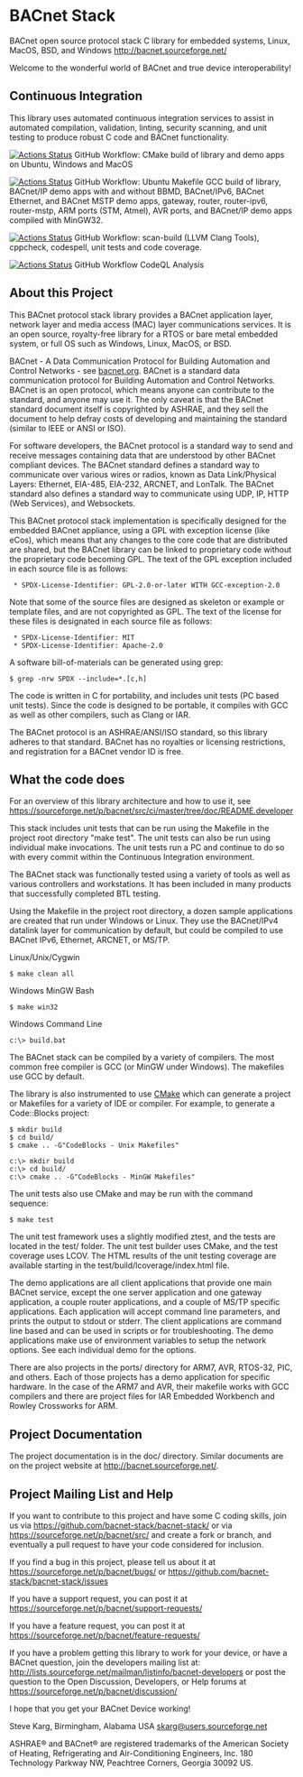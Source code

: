 # BACnet Stack

BACnet open source protocol stack C library for embedded systems,
Linux, MacOS, BSD, and Windows
http://bacnet.sourceforge.net/

Welcome to the wonderful world of BACnet and true device interoperability!

Continuous Integration
----------------------

This library uses automated continuous integration services
to assist in automated compilation, validation, linting, security scanning,
and unit testing to produce robust C code and BACnet functionality.

[![Actions Status](https://github.com/bacnet-stack/bacnet-stack/workflows/CMake/badge.svg)](https://github.com/bacnet-stack/bacnet-stack/actions/workflows/main.yml) GitHub Workflow: CMake build of library and demo apps on Ubuntu, Windows and MacOS

[![Actions Status](https://github.com/bacnet-stack/bacnet-stack/workflows/GCC/badge.svg)](https://github.com/bacnet-stack/bacnet-stack/actions/workflows/gcc.yml) GitHub Workflow: Ubuntu Makefile GCC build of library, BACnet/IP demo apps with and without BBMD, BACnet/IPv6, BACnet Ethernet, and BACnet MSTP demo apps, gateway, router, router-ipv6, router-mstp, ARM ports (STM, Atmel), AVR ports, and BACnet/IP demo apps compiled with MinGW32.

[![Actions Status](https://github.com/bacnet-stack/bacnet-stack/workflows/Quality/badge.svg)](https://github.com/bacnet-stack/bacnet-stack/actions/workflows/lint.yml) GitHub Workflow: scan-build (LLVM Clang Tools), cppcheck, codespell, unit tests and code coverage.

[![Actions Status](https://github.com/bacnet-stack/bacnet-stack/workflows/CodeQL/badge.svg)](https://github.com/bacnet-stack/bacnet-stack/actions/workflows/codeql-analysis.yml) GitHub Workflow CodeQL Analysis

About this Project
------------------

This BACnet protocol stack library provides a BACnet application layer,
network layer and media access (MAC) layer communications services.
It is an open source, royalty-free library for a RTOS or bare metal
embedded system, or full OS such as Windows, Linux, MacOS, or BSD.

BACnet - A Data Communication Protocol for Building Automation and Control
Networks - see [bacnet.org](bacnet.org). BACnet is a standard data
communication protocol for Building Automation and Control Networks.
BACnet is an open protocol, which means anyone can contribute to the
standard, and anyone may use it. The only caveat is that the BACnet
standard document itself is copyrighted by ASHRAE, and they sell the
document to help defray costs of developing and maintaining
the standard (similar to IEEE or ANSI or ISO).

For software developers, the BACnet protocol is a standard way to send and
receive messages containing data that are understood by other BACnet
compliant devices. The BACnet standard defines a standard way to communicate
over various wires or radios, known as Data Link/Physical Layers: Ethernet,
EIA-485, EIA-232, ARCNET, and LonTalk. The BACnet standard also defines a
standard way to communicate using UDP, IP, HTTP (Web Services), and Websockets.

This BACnet protocol stack implementation is specifically designed for the
embedded BACnet appliance, using a GPL with exception license (like eCos),
which means that any changes to the core code that are distributed are shared,
but the BACnet library can be linked to proprietary code without the proprietary
code becoming GPL. The text of the GPL exception included in each source
file is as follows:

     * SPDX-License-Identifier: GPL-2.0-or-later WITH GCC-exception-2.0

Note that some of the source files are designed as skeleton or example
or template files, and are not copyrighted as GPL. The text of the license
for these files is designated in each source file as follows:

     * SPDX-License-Identifier: MIT
     * SPDX-License-Identifier: Apache-2.0

A software bill-of-materials can be generated using grep:

    $ grep -nrw SPDX --include=*.[c,h]

The code is written in C for portability, and includes unit tests (PC based
unit tests). Since the code is designed to be portable, it compiles with GCC as
well as other compilers, such as Clang or IAR.

The BACnet protocol is an ASHRAE/ANSI/ISO standard, so this library adheres to
that standard. BACnet has no royalties or licensing restrictions, and
registration for a BACnet vendor ID is free.

What the code does
------------------

For an overview of this library architecture and how to use it, see
https://sourceforge.net/p/bacnet/src/ci/master/tree/doc/README.developer

This stack includes unit tests that can be run using the Makefile in the
project root directory "make test".
The unit tests can also be run using individual make invocations.
The unit tests run a PC and continue to do so with
every commit within the Continuous Integration environment.

The BACnet stack was functionally tested using a variety of tools
as well as various controllers and workstations. It has been included
in many products that successfully completed BTL testing.

Using the Makefile in the project root directory, a dozen sample applications
are created that run under Windows or Linux. They use the BACnet/IPv4 datalink
layer for communication by default, but could be compiled to use BACnet IPv6,
Ethernet, ARCNET, or MS/TP.

Linux/Unix/Cygwin

    $ make clean all

Windows MinGW Bash

    $ make win32

Windows Command Line

    c:\> build.bat

The BACnet stack can be compiled by a variety of compilers.  The most common
free compiler is GCC (or MinGW under Windows).  The makefiles use GCC by
default.

The library is also instrumented to use [CMake](https://cmake.org/) which can
generate a project or Makefiles for a variety of IDE or compiler. For example,
to generate a Code::Blocks project:

    $ mkdir build
    $ cd build/
    $ cmake .. -G"CodeBlocks - Unix Makefiles"

    c:\> mkdir build
    c:\> cd build/
    c:\> cmake .. -G"CodeBlocks - MinGW Makefiles"

The unit tests also use CMake and may be run with the command sequence:

    $ make test

The unit test framework uses a slightly modified ztest, and the tests are located
in the test/ folder.  The unit test builder uses CMake, and the test coverage
uses LCOV.  The HTML results of the unit testing coverage are available starting
in the test/build/lcoverage/index.html file.

The demo applications are all client applications that provide one main BACnet
service, except the one server application and one gateway application,
a couple router applications, and a couple of MS/TP specific applications.
Each application will accept command line parameters, and prints the output to
stdout or stderr.  The client applications are command line based and can
be used in scripts or for troubleshooting.
The demo applications make use of environment variables to
setup the network options.  See each individual demo for the options.

There are also projects in the ports/ directory for ARM7, AVR, RTOS-32, PIC,
and others.  Each of those projects has a demo application for specific hardware.
In the case of the ARM7 and AVR, their makefile works with GCC compilers and
there are project files for IAR Embedded Workbench and Rowley Crossworks for ARM.

Project Documentation
---------------------

The project documentation is in the doc/ directory.  Similar documents are
on the project website at <http://bacnet.sourceforge.net/>.

Project Mailing List and Help
-----------------------------

If you want to contribute to this project and have some C coding skills,
join us via https://github.com/bacnet-stack/bacnet-stack/
or via https://sourceforge.net/p/bacnet/src/ and create a
fork or branch, and eventually a pull request to have
your code considered for inclusion.

If you find a bug in this project, please tell us about it at
https://sourceforge.net/p/bacnet/bugs/
or
https://github.com/bacnet-stack/bacnet-stack/issues

If you have a support request, you can post it at
https://sourceforge.net/p/bacnet/support-requests/

If you have a feature request, you can post it at
https://sourceforge.net/p/bacnet/feature-requests/

If you have a problem getting this library to work for
your device, or have a BACnet question, join the developers mailing list at:
http://lists.sourceforge.net/mailman/listinfo/bacnet-developers
or post the question to the Open Discussion, Developers, or Help forums at
https://sourceforge.net/p/bacnet/discussion/

I hope that you get your BACnet Device working!

Steve Karg, Birmingham, Alabama USA
skarg@users.sourceforge.net

ASHRAE® and BACnet® are registered trademarks of the
American Society of Heating, Refrigerating and Air-Conditioning Engineers, Inc.
180 Technology Parkway NW, Peachtree Corners, Georgia 30092 US.
